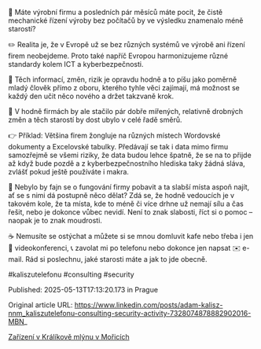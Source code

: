 🤔 Máte výrobní firmu a posledních pár měsíců máte pocit, že čistě mechanické řízení výroby bez počítačů by ve výsledku znamenalo méně starostí?


✏️ Realita je, že v Evropě už se bez různých systémů ve výrobě ani řízení firem neobejdeme. Proto také napříč Evropou harmonizujeme různé standardy kolem ICT a kyberbezpečnosti.


🤯 Těch informací, změn, rizik je opravdu hodně a to píšu jako poměrně mladý člověk přímo z oboru, kterého tyhle věci zajímají, má možnost se každý den učit něco nového a držet takzvaně krok.


🫴 V hodně firmách by ale stačilo pár dobře mířených, relativně drobných změn a těch starostí by dost ubylo v celé řadě směrů.


👉 Příklad: Většina firem žongluje na různých místech Wordovské dokumenty a Excelovské tabulky. Předávají se tak i data mimo firmu samozřejmě se všemi riziky, že data budou lehce špatně, že se na to přijde až když bude pozdě a z kyberbezpečnostního hlediska taky žádná sláva, zvlášť pokud ještě používáte i makra.


🧐 Nebylo by fajn se o fungování firmy pobavit a ta slabší místa aspoň najít, ať se s nimi dá postupně něco dělat? Zdá se, že hodně vedoucích je v takovém kole, že ta místa, kde to méně či více drhne už nemají sílu a čas řešit, nebo je dokonce vůbec nevidí. Není to znak slabosti, říct si o pomoc – naopak je to znak moudrosti.


☕ Nemusíte se ostýchat a můžete si se mnou domluvit kafe nebo třeba i jen 🎥 videokonferenci, 📞 zavolat mi po telefonu nebo dokonce jen napsat ✉️ e-mail. Rád si poslechnu, jaké starosti máte a jak to jde obecně.


#kaliszutelefonu #consulting #security


Published: 2025-05-13T17:13:20.173 in Prague

Original article URL: https://www.linkedin.com/posts/adam-kalisz-nnm_kaliszutelefonu-consulting-security-activity-7328074878882902016-MBN_

[Zařízení v Králíkově mlýnu v Mořicích](./media/vysavac-kralikuv-mlyn-morice.jpg)